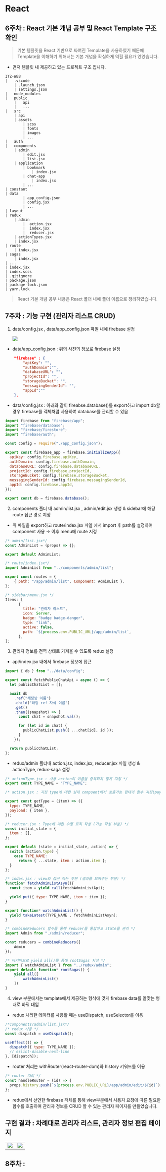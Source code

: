 # React

## 6주차 : React 기본 개념 공부 및 React Template 구조 확인

> 기본 템플릿을 React 기반으로 짜여진 Template을 사용하였기 때문에 Template을 이해하기 위해서는 기본 개념을 확실하게 익힐 필요가 있었습니다.

- 먼저 템플릿 내 제공하고 있는 프로젝트 구조 입니다.

```
ITZ-WEB
|   .vscode
    | .launch.json
    | settings.json
|   node_modules
|   public
    |   api
    |   ...
|   src
    | api
    | assets
        | scss
        | fonts
        | images
        | ...
|   auth
|   components
    | admin
        | edit.jsx
        | list.jsx
    | application
        | bookmark
            | index.jsx
        | chat-app
            | index.jsx
        | ...
| constant
| data
        | app_config.json
        | config.jsx
        | ...
| layout
| redux
    | admin
        |  action.jsx
        |  index.jsx
        |  reducer.jsx
    | actionTypes.jsx
    | index.jsx
| route
    | index.jsx
| sagas
    | index.jsx
| ...
| index.jsx
| index.scss
| .gitignore
| package.json
| package-lock.json
| yarn.lock
```

> React 기본 개념 공부 내용은 React 폴더 내에 폴더 이름으로 정리하였습니다.

## 7주차 : 기능 구현 (관리자 리스트 CRUD)

1. data/config.jsx , data/app_config.json 파일 내에 firebase 설정

   <img src="https://user-images.githubusercontent.com/41010744/128456918-44e2a5ad-4767-48e5-81dd-e8ba0b4c9c43.png">

- data/app_config.json : 위의 사진의 정보로 firebase 설정

```json
    "firebase" : {
        "apiKey": "",
        "authDomain":"",
        "databaseURL": "",
        "projectId": "",
        "storageBucket": "",
        "messagingSenderId": "",
        "appId":""
    },
```

- data/config.jsx : 아래와 같이 fireabse.database()를 export하고 import db할 경우 firebase를 객체처럼 사용하여 database를 관리할 수 있음

```jsx
import firebase from "firebase/app";
import "firebase/database";
import "firebase/firestore";
import "firebase/auth";

const config = require("./app_config.json");

export const firebase_app = firebase.initializeApp({
  apiKey: config.firebase.apiKey,
  authDomain: config.firebase.authDomain,
  databaseURL: config.firebase.databaseURL,
  projectId: config.firebase.projectId,
  storageBucket: config.firebase.storageBucket,
  messagingSenderId: config.firebase.messagingSenderId,
  appId: config.firebase.appId,
});

export const db = firebase.database();
```

2. components 폴더 내 admin/list.jsx , admin/edit.jsx 생성 & sidebar에 해당 route 접근 경로 지정

- 위 파일을 export하고 route/index.jsx 파일 에서 import 후 path를 설정하여 component 사용 → 이후 menu에 route 지정

```jsx
/* admin/list.jsx*/
const AdminList = (props) => {};

export default AdminList;

/* route/index.jsx*/
import AdminList from "../components/admin/list";

export const routes = {
    { path: "/app/admin/list", Component: AdminList },
};

/* sidebar/menu.jsx */
Items: [
      {
        title: "관리자 리스트",
        icon: Server,
        badge: "badge badge-danger",
        type: "link",
        active: false,
        path: `${process.env.PUBLIC_URL}/app/admin/list`,
      },
];

```

3. 관리자 정보를 전역 상태로 가져올 수 있도록 redux 설정

- api/index.jsx 내에서 firebase 정보에 접근

```jsx
import { db } from "../data/config";

export const fetchPublicChatApi = async () => {
  let publicChatList = [];

  await db
    .ref("채팅방 이름")
    .child("해당 ref 자식 이름")
    .get()
    .then((snapshot) => {
      const chat = snapshot.val();

      for (let id in chat) {
        publicChatList.push({ ...chat[id], id });
      }
    });

  return publicChatList;
};
```

- redux/admin 폴더내 action.jsx, index.jsx, reducer.jsx 파일 생성 & actionType, redux-saga 설정

```jsx
/* actionType.jsx : 사용 action의 이름을 중복되지 않게 지정 */
export const TYPE_NAME = "TYPE_NAME";

/* action.jsx : 지정 type에 대한 실제 compoent에서 호출가능 형태의 함수 지정(payload:인자) */

export const getType = (item) => ({
  type: TYPE_NAME,
  payload: { item },
});

/* reducer.jsx : Type에 대한 수행 로직 작성 (기능 작성 부분) */
const initial_state = {
  item : [],
};

export default (state = initial_state, action) => {
  switch (action.type) {
    case TYPE_NAME:
      return { ...state, item : action.item };
  }
};

/* index.jsx : view와 접근 하는 부분 (결과를 보여주는 부분) */
function* fetchAdminListAsyn(){
  const item = yield call(fetchAdminListApi);

  yield put({ type: TYPE_NAME, item : item });
}

export function* watchAdminList() {
  yield takeLatest(TYPE_NAME , fetchAdminListAsyn);
}

/* combineReducers 함수를 통해 reducer를 통합하고 state를 관리 */
import Admin from "./admin/reducer";

const reducers = combineReducers({
    Admin
});

/* 마지막으로 yield all()를 통해 rootSagas 지정 */
import { watchAdminList } from "../redux/admin";
export default function* rootSagas() {
    yield all([
        watchAdminList()
    ])
}
```

4. view 부분에서는 template에서 제공하는 형식에 맞게 firebase data를 알맞는 형태로 바꿔 대입

- redux 처리한 데이터를 사용할 때는 useDispatch, useSelector를 이용

```jsx
/*components/admin/list.jsx*/
/* redux 사용 */
const dispatch = useDispatch();

useEffect(() => {
  dispatch({ type: TYPE_NAME });
  // eslint-disable-next-line
}, [dispatch]);
```

- router 처리는 withRouter(react-router-dom)와 history 키워드를 이용

```jsx
/* router 처리 */
const handleRouter = (id) => {
  props.history.push(`${process.env.PUBLIC_URL}/app/admin/edit/${id}`);
};
```

- redux에서 선언한 firebase 객체를 통해 view부분에서 사용자 요청에 따른 필요한 함수를 호출하여 관리자 정보를 CRUD 할 수 있는 관리자 페이지를 만들었습니다.

## 구현 결과 : 차례대로 관리자 리스트, 관리자 정보 편집 페이지

<table>
<tr>
<td><img src="https://user-images.githubusercontent.com/41010744/128460017-41d84e5f-2446-41b1-887a-a31cb9876db2.png"></td>
<td><img src="https://user-images.githubusercontent.com/41010744/128460185-e34940af-cf83-4845-ad4a-8652da565035.png"></td>
</tr>
</table>

## 8주차 :
